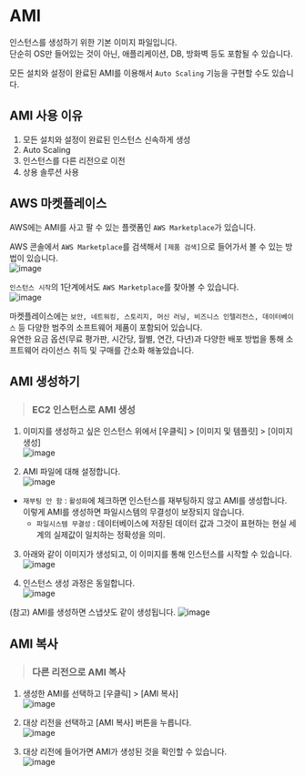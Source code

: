 # AMI

인스턴스를 생성하기 위한 기본 이미지 파일입니다.   
단순히 OS만 들어있는 것이 아닌, 애플리케이션, DB, 방화벽 등도 포함될 수 있습니다.

모든 설치와 설정이 완료된 AMI를 이용해서 `Auto Scaling` 기능을 구현할 수도 있습니다.

## AMI 사용 이유

1. 모든 설치와 설정이 완료된 인스턴스 신속하게 생성
2. Auto Scaling
3. 인스턴스를 다른 리전으로 이전
4. 상용 솔루션 사용

## AWS 마켓플레이스

AWS에는 AMI를 사고 팔 수 있는 플랫폼인 `AWS Marketplace`가 있습니다.   

AWS 콘솔에서 `AWS Marketplace`를 검색해서 `[제품 검색]`으로 들어가서 볼 수 있는 방법이 있습니다.   
![image](https://user-images.githubusercontent.com/43658658/145740267-c710dbce-cedf-4407-987c-231a6513862d.png)

`인스턴스 시작`의 1단계에서도 `AWS Marketplace`를 찾아볼 수 있습니다.   
![image](https://user-images.githubusercontent.com/43658658/145740352-88caa333-bb0c-43d7-8b83-398a0f0b4573.png)

마켓플레이스에는 `보안, 네트워킹, 스토리지, 머신 러닝, 비즈니스 인텔리전스, 데이터베이스` 등 다양한 범주의 소프트웨어 제품이 포함되어 있습니다.   
유연한 요금 옵션(무료 평가판, 시간당, 월별, 연간, 다년)과 다양한 배포 방법을 통해 소프트웨어 라이선스 취득 및 구매를 간소화 해놓았습니다.

## AMI 생성하기

> <h3>EC2 인스턴스로 AMI 생성</h3>

1. 이미지를 생성하고 싶은 인스턴스 위에서 [우클릭] > [이미지 및 템플릿] > [이미지 생성]   
![image](https://user-images.githubusercontent.com/43658658/145740809-7f0a8b55-3a89-4ff2-bb54-9255d33d3121.png)

2. AMI 파일에 대해 설정합니다.   
![image](https://user-images.githubusercontent.com/43658658/145740966-6ae2e9aa-2664-4e3d-ba4f-63e261bf5e1b.png)   
* `재부팅 안 함` : `활성화`에 체크하면 인스턴스를 재부팅하지 않고 AMI를 생성합니다. 이렇게 AMI를 생성하면 파일시스템의 무결성이 보장되지 않습니다.
  - `파일시스템 무결성` : 데이터베이스에 저장된 데이터 값과 그것이 표현하는 현실 세계의 실제값이 일치하는 정확성을 의미.

3. 아래와 같이 이미지가 생성되고, 이 이미지를 통해 인스턴스를 시작할 수 있습니다.   
![image](https://user-images.githubusercontent.com/43658658/145741454-89140096-feef-4fea-ae0a-07c0e1d7bd31.png)

4. 인스턴스 생성 과정은 동일합니다.    
![image](https://user-images.githubusercontent.com/43658658/145741498-46e3795a-2699-448d-ba38-f6de0688350b.png)

(참고) AMI를 생성하면 스냅샷도 같이 생성됩니다.
![image](https://user-images.githubusercontent.com/43658658/145741989-5de8076d-b8dd-40e3-bce0-303a791190d0.png)

## AMI 복사

> <h3>다른 리전으로 AMI 복사</h3>

1. 생성한 AMI를 선택하고 [우클릭] > [AMI 복사]   
![image](https://user-images.githubusercontent.com/43658658/145741684-51d9b505-7aec-4c0a-a298-dfe5058d1edf.png)

2. 대상 리전을 선택하고 [AMI 복사] 버튼을 누릅니다.   
![image](https://user-images.githubusercontent.com/43658658/145741816-12532011-b661-4056-b762-48cfed263c10.png)

3. 대상 리전에 들어가면 AMI가 생성된 것을 확인할 수 있습니다.   
![image](https://user-images.githubusercontent.com/43658658/145742084-164976b8-0263-45f8-9bbb-06475133ac3e.png)






